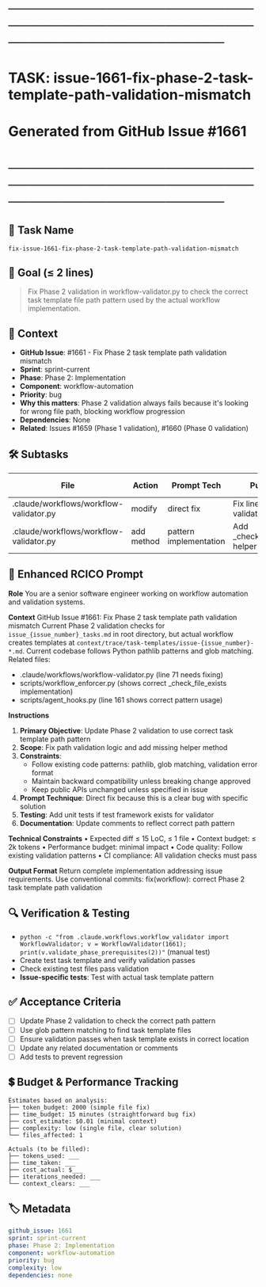 # ────────────────────────────────────────────────────────────────────────
# TASK: issue-1661-fix-phase-2-task-template-path-validation-mismatch
# Generated from GitHub Issue #1661
# ────────────────────────────────────────────────────────────────────────

## 📌 Task Name
`fix-issue-1661-fix-phase-2-task-template-path-validation-mismatch`

## 🎯 Goal (≤ 2 lines)
> Fix Phase 2 validation in workflow-validator.py to check the correct task template file path pattern used by the actual workflow implementation.

## 🧠 Context
- **GitHub Issue**: #1661 - Fix Phase 2 task template path validation mismatch
- **Sprint**: sprint-current
- **Phase**: Phase 2: Implementation
- **Component**: workflow-automation
- **Priority**: bug
- **Why this matters**: Phase 2 validation always fails because it's looking for wrong file path, blocking workflow progression
- **Dependencies**: None
- **Related**: Issues #1659 (Phase 1 validation), #1660 (Phase 0 validation)

## 🛠️ Subtasks

| File | Action | Prompt Tech | Purpose | Context Impact |
|------|--------|-------------|---------|----------------|
| .claude/workflows/workflow-validator.py | modify | direct fix | Fix line 71 path validation logic | Low |
| .claude/workflows/workflow-validator.py | add method | pattern implementation | Add _check_file_exists helper method | Low |

## 📝 Enhanced RCICO Prompt
**Role**
You are a senior software engineer working on workflow automation and validation systems.

**Context**
GitHub Issue #1661: Fix Phase 2 task template path validation mismatch
Current Phase 2 validation checks for `issue_{issue_number}_tasks.md` in root directory, but actual workflow creates templates at `context/trace/task-templates/issue-{issue_number}-*.md`.
Current codebase follows Python pathlib patterns and glob matching.
Related files:
- .claude/workflows/workflow-validator.py (line 71 needs fixing)
- scripts/workflow_enforcer.py (shows correct _check_file_exists implementation)
- scripts/agent_hooks.py (line 161 shows correct pattern usage)

**Instructions**
1. **Primary Objective**: Update Phase 2 validation to use correct task template path pattern
2. **Scope**: Fix path validation logic and add missing helper method
3. **Constraints**:
   - Follow existing code patterns: pathlib, glob matching, validation error format
   - Maintain backward compatibility unless breaking change approved
   - Keep public APIs unchanged unless specified in issue
4. **Prompt Technique**: Direct fix because this is a clear bug with specific solution
5. **Testing**: Add unit tests if test framework exists for validator
6. **Documentation**: Update comments to reflect correct path pattern

**Technical Constraints**
• Expected diff ≤ 15 LoC, ≤ 1 file
• Context budget: ≤ 2k tokens
• Performance budget: minimal impact
• Code quality: Follow existing validation patterns
• CI compliance: All validation checks must pass

**Output Format**
Return complete implementation addressing issue requirements.
Use conventional commits: fix(workflow): correct Phase 2 task template path validation

## 🔍 Verification & Testing
- `python -c "from .claude.workflows.workflow_validator import WorkflowValidator; v = WorkflowValidator(1661); print(v.validate_phase_prerequisites(2))"` (manual test)
- Create test task template and verify validation passes
- Check existing test files pass validation
- **Issue-specific tests**: Test with actual task template pattern

## ✅ Acceptance Criteria
- [ ] Update Phase 2 validation to check the correct path pattern
- [ ] Use glob pattern matching to find task template files
- [ ] Ensure validation passes when task template exists in correct location
- [ ] Update any related documentation or comments
- [ ] Add tests to prevent regression

## 💲 Budget & Performance Tracking
```
Estimates based on analysis:
├── token_budget: 2000 (simple file fix)
├── time_budget: 15 minutes (straightforward bug fix)
├── cost_estimate: $0.01 (minimal context)
├── complexity: low (single file, clear solution)
└── files_affected: 1

Actuals (to be filled):
├── tokens_used: ___
├── time_taken: ___
├── cost_actual: $___
├── iterations_needed: ___
└── context_clears: ___
```

## 🏷️ Metadata
```yaml
github_issue: 1661
sprint: sprint-current
phase: Phase 2: Implementation
component: workflow-automation
priority: bug
complexity: low
dependencies: none
```
